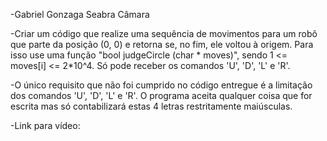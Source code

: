 -Gabriel Gonzaga Seabra Câmara

-Criar um código que realize uma sequência de movimentos para um robô que parte da posição (0, 0) e retorna se, no fim, ele voltou à origem. Para isso use uma função "bool judgeCircle (char * moves)", sendo 1 <= moves[i] <= 2*10^4. Só pode receber os comandos 'U', 'D', 'L' e 'R'.

-O único requisito que não foi cumprido no código entregue é a limitação dos comandos 'U', 'D', 'L' e 'R'. O programa aceita qualquer coisa que for escrita mas só contabilizará estas 4 letras restritamente maiúsculas.

-Link para vídeo: 
